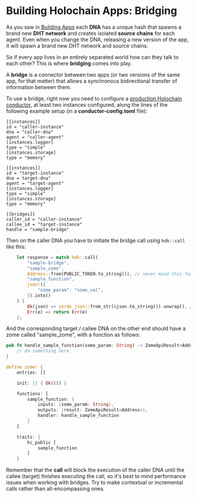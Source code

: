 # Building Holochain Apps: Bridging

As you saw in [Building Apps](./building_apps.md) each **DNA** has a unique hash that spawns a brand new **DHT network** and creates isolated **source chains** for each agent. Even when you change the DNA, releasing a new version of the app, it will spawn a brand new DHT network and source chains.

So if every app lives in an entirely separated world how can they talk to each other? This is where **bridging** comes into play.

A **bridge** is a connector between two apps (or two versions of the same app, for that matter) that allows a synchronous bidirectional transfer of information between them.

To use a bridge, right now you need to configure a [production Holochain conductor](./production_conductor.md), at least two instances configured, along the lines of the following example setup (in a **conductor-config.toml** file):

```
[[instances]]
id = "caller-instance"
dna = "caller-dna"
agent = "caller-agent"
[instances.logger]
type = "simple"
[instances.storage]
type = "memory"

[[instances]]
id = "target-instance"
dna = target-dna"
agent = "target-agent"
[instances.logger]
type = "simple"
[instances.storage]
type = "memory"

[[bridges]]
caller_id = "caller-instance"
callee_id = "target-instance"
handle = "sample-bridge"
```

Then on the caller DNA you have to initiate the bridge call using `hdk::call` like this:

```rust
    let response = match hdk::call(
        "sample-bridge",
        "sample_zome",
        Address::from(PUBLIC_TOKEN.to_string()), // never mind this for now
        "sample_function",
        json!({
            "some_param": "some_val",
        }).into()
    ) {
        Ok(json) => serde_json::from_str(&json.to_string()).unwrap(), // converts the return to JSON
        Err(e) => return Err(e)
    };
```

And the corresponding target / callee DNA on the other end should have a zome called "sample_zome", with a function as follows:
```rust
pub fn handle_sample_function(some_param: String) -> ZomeApiResult<Address> {
    // do something here
}

define_zome! {
    entries: []

    init: || { Ok(()) }

    functions: [
        sample_function: {
            inputs: |some_param: String|,
            outputs: |result: ZomeApiResult<Address>|,
            handler: handle_sample_function
        }
    ]

    traits: {
        hc_public [
            sample_function
        ]
    }
```

Remember that the **call** will block the execution of the caller DNA until the callee (target) finishes executing the call, so it's best to mind performance issues when working with bridges. Try to make contextual or incremental calls rather than all-encompassing ones.
